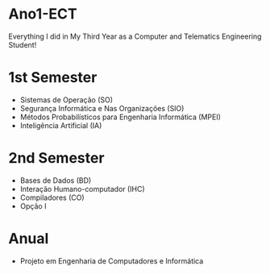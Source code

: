 # Ano1-ECT
Everything I did in My Third Year as a Computer and Telematics Engineering Student!

# 1st Semester
- Sistemas de Operação (SO)
- Segurança Informática e Nas Organizações (SIO)
- Métodos Probabilísticos para Engenharia Informática (MPEI)
- Inteligência Artificial (IA)
 
# 2nd Semester
- Bases de Dados (BD)
- Interação Humano-computador (IHC)
- Compiladores (CO)
- Opção I

# Anual
- Projeto em Engenharia de Computadores e Informática
